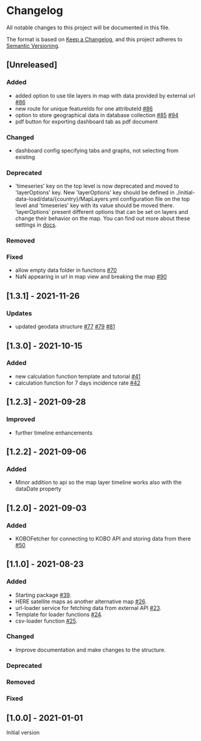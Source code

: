 # Changelog

All notable changes to this project will be documented in this file.

The format is based on [Keep a Changelog](https://keepachangelog.com/en/1.0.0/),
and this project adheres to [Semantic Versioning](https://semver.org/spec/v2.0.0.html).

## [Unreleased]

### Added

- added option to use tile layers in map with data provided by external url [#86](https://github.com/openkfw/Oscar/pull/86/files)
- new route for unique featureIds for one attributeId [#86](https://github.com/openkfw/Oscar/pull/86/files)
- option to store geographical data in database collection [#85](https://github.com/openkfw/Oscar/issues/85) [#94](https://github.com/openkfw/Oscar/pull/94)
- pdf button for exporting dashboard tab as pdf document

### Changed

- dashboard config specifying tabs and graphs, not selecting from existing

### Deprecated

- 'timeseries' key on the top level is now deprecated and moved to 'layerOptions' key. New 'layerOptions' key should be defined in ./initial-data-load/data/{country}/MapLayers.yml configuration file on the top level and 'timeseries' key with its value should be moved there. 'layerOptions' present different options that can be set on layers and change their behavior on the map. You can find out more about these settings in [docs](./doc/data-structures/config-files.md#Attributes-explained).

### Removed

### Fixed

- allow empty data folder in functions [#70](https://github.com/openkfw/Oscar/issues/70)
- NaN appearing in url in map view and breaking the map [#90](https://github.com/openkfw/Oscar/pull/90)

## [1.3.1] - 2021-11-26

### Updates

- updated geodata structure [#77](https://github.com/openkfw/Oscar/pull/77) [#79](https://github.com/openkfw/Oscar/pull/79) [#81](https://github.com/openkfw/Oscar/pull/81)

## [1.3.0] - 2021-10-15

### Added

- new calculation function template and tutorial [#41](https://github.com/openkfw/Oscar/issues/41)
- calculation function for 7 days incidence rate [#42](https://github.com/openkfw/Oscar/issues/42)

## [1.2.3] - 2021-09-28

### Improved

- further timeline enhancements

## [1.2.2] - 2021-09-06

### Added

- Minor addition to api so the map layer timeline works also with the dataDate property

## [1.2.0] - 2021-09-03

### Added

- KOBOFetcher for connecting to KOBO API and storing data from there [#50](https://github.com/openkfw/Oscar/issues/50)

## [1.1.0] - 2021-08-23

### Added

- Starting package [#39](https://github.com/openkfw/Oscar/pull/39).
- HERE satellite maps as another alternative map [#26](https://github.com/openkfw/Oscar/issues/26).
- url-loader service for fetching data from external API [#23](https://github.com/openkfw/Oscar/issues/23).
- Template for loader functions [#24](https://github.com/openkfw/Oscar/issues/24).
- csv-loader function [#25](https://github.com/openkfw/Oscar/issues/25).

### Changed

- Improve documentation and make changes to the structure.

### Deprecated

### Removed

### Fixed

## [1.0.0] - 2021-01-01

Initial version
